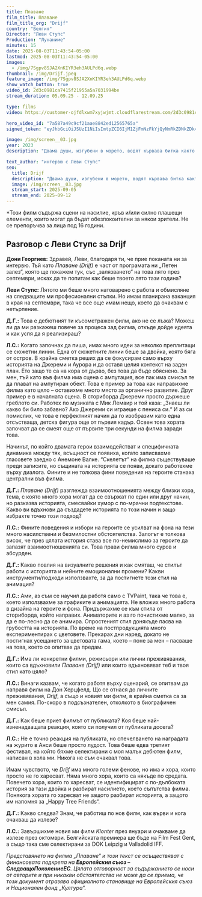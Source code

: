 ```yaml
---
title: Плаване
film_title: Плаване
film_title_org: "Drijf"
country: "Белгия"
Director: "Леви Ступс"
Production: "Лунаниме"
minutes: 15
date: 2025-08-03T11:43:54-05:00
lastmod: 2025-08-03T11:43:54-05:00
images:
  - /img/7Sgpv8SJA2XnKIYR3eh3AULPd6q.webp
thumbnail: /img/Drijf.jpeg
feature_image: /img/7Sgpv8SJA2XnKIYR3eh3AULPd6q.webp
show_watch_button: true
video_id: 2d3c0981ca7415f21955a5a7031994be
stream_duration: 05.09.25 - 12.09.25

type: films
video: https://customer-ojfdlxwm7xyjwjmt.cloudflarestream.com/2d3c0981ca7415f21955a5a7031994be/iframe?preload=true

hero_video_id: "7a587a49c9cf21aae8842ed12565765a"
signed_token: "eyJhbGciOiJSUzI1NiIsImtpZCI6IjM1ZjFmNzFkYjQyNmRkZDNkZDk4NGZjMzdlZTllOGJmIn0.eyJzdWIiOiI3NWQ3NDJiNDE5ZDQyZTA0ZGRhZWQ5OTMxYzhjNWY1MyIsImtpZCI6IjM1ZjFmNzFkYjQyNmRkZDNkZDk4NGZjMzdlZTllOGJmIiwiZXhwIjoiMTc1NzA5MTk3NSIsIm5iZiI6IjE3NTcwODQ3NzUiLCJhY2Nlc3NSdWxlcyI6W3siYWN0aW9uIjoiYWxsb3ciLCJ0eXBlIjoiaXAuZ2VvaXAuY291bnRyeSIsImNvdW50cnkiOlsiQkciXX1dfQ.SeyVL8Qu54gYihhtrNwNbXQ8iROt1FyAGDy79I4ikvktDkDCTWyEGe2Au8ofi-SdeDpZ9vlJKvuNenWocgbSM7Fkm6XlvX4bTM7jYD__C6Dh5pHDCwvuvv0SNfOpAtd7grROXP8geG96d-GgTxAU6TfaxZR8KiQofmHjxMZJRPGHkycMrvz_X_2x6j41yxTrWJ8tXjLc47_lwctl4984c5aiu92LxLlvRi4opXE3QB_jI_KfvPp7xsYq39CzvQurrukHEEo-P3cyMADT80QhE5Mi3n6vF570g0a6yUph5VcmvutKWKe4rIDb_pZzqNIp-Bjnhm4bsZhkMsykv88JIQ"

image: /img/screen__03.jpg
year: 2023
description: "Двама души, изгубени в морето, водят кървава битка както за оцеляването си, така и за спасяването на връзката си."

text_author: "интервю с Леви Ступс"
seo:
  title: Drijf
  description: "Двама души, изгубени в морето, водят кървава битка както за оцеляването си, така и за спасяването на връзката си."
  image: /img/screen__03.jpg
  stream_start: 2025-09-05
  stream_end: 2025-09-12
---
```

*Този филм съдържа сцени на насилие, кръв и/или силно плашещи елементи, които могат да бъдат обезпокоителни за някои зрители. Не се препоръчва за лица под 16 години.

## Разговор с Леви Ступс за Drijf

**Дони Георгиев:** Здравей, Леви, благодаря ти, че прие поканата ни за интервю. Тъй като _Плаване (Drijf)_ е част от програмата ни „Летен залез“, която ще покажем тук, със „залязването“ на това лято през септември, исках да те попитам как беше твоето лято тази година?

**Леви Ступс:** Лятото ми беше много натоварено с работа и обмисляне на следващите ми професионални стъпки. Но имам планирана ваканция в края на септември, така че все още имам нещо, което да очаквам с нетърпение.

**Д.Г.:** Това е дебютният ти късометражен филм, ако не се лъжа? Можеш ли да ми разкажеш повече за процеса зад филма, откъде дойде идеята и как успя да я реализираш?

**Л.С.:** Когато започнах да пиша, имах много идеи за няколко преплитащи се сюжетни линии. Една от сюжетните линии беше за двойка, която бяга от остров. В крайна сметка реших да се фокусирам само върху историята на Джереми и Аурора и да оставя целия контекст на заден план. Ето защо те са на кора от дърво, без това да бъде обяснено. За мен, тъй като във филма има сцена с ампутация, все пак има смисъл те да плават на ампутиран обект. Това е пример за това как направихме филма като цяло – оставихме много място за органично развитие. Друг пример е в началната сцена. В сториборда Джереми просто държеше греблото си. Работех по музиката с Мик Лемаир и той каза: „Знаеш ли какво би било забавно? Ако Джереми си играеше с пениса си.“ И аз си помислих, че това е перфектният начин да го изобразим като една отсъстваща, детска фигура още от първия кадър. Освен това хората започват да се смеят още от първите три секунди на филма заради това.

Начинът, по който двамата герои взаимодействат и специфичната динамика между тях, всъщност се появиха, когато записвахме гласовете заедно с Анемоне Валке. “Скелетът” на филма съществуваше преди записите, но същината на историята се появи, докато работехме върху диалога. Фините и не толкова фини поведения на героите станаха централни във филма.

**Д.Г.:** _Плаване (Drijf)_ разглежда взаимоотношенията между близки хора, тема, с която много хора могат да се свържат по един или друг начин, но разказва историята, смесвайки хумор с по-мрачни подтекстове. Какво ви вдъхнови да създадете историята по този начин и защо избрахте точно този подход?

**Л.С.:** Фините поведения и избори на героите се усилват на фона на тези много насилствени и безмилостни обстоятелства. Залогът е толкова висок, че през цялата история става все по-немислимо за героите да запазят взаимоотношенията си. Това прави филма много суров и абсурден.

**Д.Г.:** Какво повлия на визуалните решения и как смяташ, че стилът работи с историята и нейните емоционални промени? Какви инструменти/подходи използвахте, за да постигнете този стил на анимация?

**Л.С.:** Ами, аз съм се научил да работя само с TVPaint, така че това е, което използвахме за графиките и анимацията. Не вложих много работа в дизайна на героите и фона. Придържахме се към стила от сториборда, който направих. Аниматорите и аз го почистихме малко, за да е по-лесно да се анимира. Опростеният стил донякъде пасва на грубостта на историята. По време на постпродукцията много експериментирах с цветовете. Прекарах дни наред, докато не постигнах усещането за цветовата гама, което – поне за мен – пасваше на това, което се опитвах да предам.

**Д.Г.:** Има ли конкретни филми, режисьори или лични преживявания, които са вдъхновили _Плаване (Drijf)_ или които вдъхновяват теб и твоя стил като цяло?

**Л.С.:** Винаги казвам, че когато работя върху сценарий, се опитвам да направя филм на Дон Херцфелд. Що се отнася до личните преживявания, _Drijf_, а също и новият ми филм, в крайна сметка са за мен самия. По-скоро в подсъзнателен, отколкото в биографичен смисъл.

**Д.Г.:** Как беше приет филмът от публиката? Коя беше най-изненадващата реакция, която си получил от публиката досега?

**Л.С.:** Не е точно реакция на публиката, но спечелването на наградата на журито в Анси беше просто лудост. Това беше едва третият фестивал, на който бяхме селектирани с моя малък дебютен филм, написан в хола ми. Никога не съм очаквал това.

Имам чувството, че _Drijf_ има много големи фенове, но има и хора, които просто не го харесват. Няма много хора, които са някъде по средата. Повечето хора, които го харесват, се идентифицират с по-дълбоката история за тази двойка и разбират насилието, което съпътства филма. Понякога хората го харесват не защото разбират историята, а защото им напомня за „Happy Tree Friends“.

**Д.Г.:** Какво следва? Знам, че работиш по нов филм, как върви и кога очакваш да излезе?

**Л.С.:** Завършихме новия ми филм _Klonter_ през януари и очакваме да излезе през октомври. Белгийската премиера ще бъде на Film Fest Gent, а също така сме селектирани за DOK Leipzig и Valladolid IFF.

_Представянето на филма „Плаване“ и този текст се осъществяват с финансовата подкрепа на **Европейския съюз – СледващоПоколениеЕС**. Цялата отговорност за съдържанието се носи от авторите и при никакви обстоятелства не може да се приема, че този документ отразява официалното становище на Европейския съюз и Национален фонд „Култура“._

